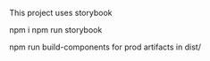 This project uses storybook

npm i
npm run storybook

npm run build-components for prod artifacts in dist/